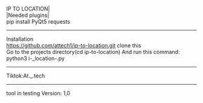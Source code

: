 IP TO LOCATION|                              
|Needed plugins|                             
pip install PyQt5 requests                                               
________________________________                           
Installation                        
https://github.com/attech1/ip-to-location.git clone this                         
Go to the projects directory(cd ip-to-location)
And run this command:                          
python3 i-_location-.py                                   
_______________________________________                         
Tiktok:At._.tech                       
__________________________________________________________________________     
tool in testing
Version: 1,0
